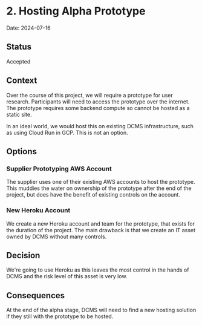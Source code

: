 # 2. Hosting Alpha Prototype

Date: 2024-07-16

## Status

Accepted

## Context

Over the course of this project, we will require a prototype for user research. Participants will need to access the prototype over the internet. The prototype requires some backend compute so cannot be hosted as a static site. 

In an ideal world, we would host this on existing DCMS infrastructure, such as using Cloud Run in GCP. This is not an option.

## Options

### Supplier Prototyping AWS Account

The supplier uses one of their existing AWS accounts to host the prototype. This muddies the water on ownership of the prototype after the end of the project, but does have the benefit of existing controls on the account. 

### New Heroku Account

We create a new Heroku account and team for the prototype, that exists for the duration of the project. The main drawback is that we create an IT asset owned by DCMS without many controls.

## Decision

We're going to use Heroku as this leaves the most control in the hands of DCMS and the risk level of this asset is very low. 

## Consequences

At the end of the alpha stage, DCMS will need to find a new hosting solution if they still with the prototype to be hosted.
